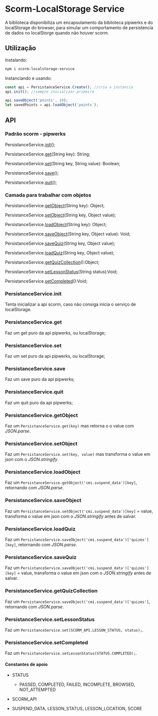 # Scorm-LocalStorage Service

A biblioteca disponibiliza um encapsulamento da biblioteca pipwerks e do localStorage do browser,
para simular um comportamento de persistencia de dados no localStorge quando não houver scorm.

## Utilização

Instalando:

``` sh
npm i scorm-localstorage-service
```

Instanciando e usando:

``` js
const api = PersistanceService.Create(); //cria a instancia
api.init(); //sempre inicializar primeiro

api.saveObject('points', 10);
let savedPoints = api.loadObject('points');

```

## API

### Padrão scorm - pipwerks

PersistanceService.[init](#persistanceserviceinit)();

PersistanceService.[get](#persistanceserviceget)(String key): String;

PersistanceService.[set](#persistanceserviceset)(String key, String value): Boolean;

PersistanceService.[save](#persistanceservicesave)();

PersistanceService.[quit](#persistanceservicequit)();

### Camada para trabalhar com objetos

PersistanceService.[getObject](#persistanceservicegetObject)(String key): Object;

PersistanceService.[setObject](#persistanceservicesetObject)(String key, Object value);

PersistanceService.[loadObject](#persistanceserviceloadObject)(String key): Object;

PersistanceService.[saveObject](#persistanceservicesaveObject)(String key, Object value): Void;

PersistanceService.[saveQuiz](#persistanceservicesaveQuiz)(String key, Object value);

PersistanceService.[loadQuiz](#persistanceserviceloadQuiz)(String key, Object value);

PersistanceService.[getQuizCollection](#persistanceservicegetQuizCollection)():Object;

PersistanceService.[setLessonStatus](#persistanceservicesetCompleted)(String status):Void;

PersistanceService.[setCompleted](#persistanceservicesetCompleted)():Void;

### PersistanceService.init

Tenta inicializar a api scorm, caso não consiga inicia o serviço de localStorage.

### PersistanceService.get

Faz um get puro da api pipwerks, ou localStorage;

### PersistanceService.set

Faz um set puro da api pipwerks, ou localStorage;

### PersistanceService.save

Faz um save puro da api pipwerks;

### PersistanceService.quit

Faz um quit puro da api pipwerks;

### PersistanceService.getObject

Faz um `PersistanceService.get(key)` mas retorna o o value com *JSON.parse*.

### PersistanceService.setObject

Faz um `PersistanceService.set(key, value)` mas transforma o value em json com o *JSON.stringify*.

### PersistanceService.loadObject

Faz um `PersistanceService.getObject('cmi.suspend_data')[key]`, retornando com *JSON.parse*.

### PersistanceService.saveObject

Faz um `PersistanceService.setObject('cmi.suspend_data')[key]` = value, transforma o value em json com o *JSON.stringify* antes de salvar.

### PersistanceService.loadQuiz

Faz um `PersistanceService.saveObject('cmi.suspend_data')['quizes'][key]`, retornando com *JSON.parse*.

### PersistanceService.saveQuiz

Faz um `PersistanceService.saveObject('cmi.suspend_data')['quizes'][key]` = value, transforma o value em json com o *JSON.stringify* antes de salvar.

### PersistanceService.getQuizCollection

Faz um `PersistanceService.saveObject('cmi.suspend_data')['quizes']`, retornando com *JSON.parse*.

### PersistanceService.setLessonStatus

Faz um `PersistanceService.set(SCORM_API.LESSON_STATUS, status);`.

### PersistanceService.setCompleted

Faz um `PersistanceService.setLessonStatus(STATUS.COMPLETED);`.

#### Constantes de apoio

- STATUS

  - PASSED, COMPLETED, FAILED, INCOMPLETE, BROWSED, NOT_ATTEMPTED

- SCORM_API

- SUSPEND_DATA, LESSON_STATUS, LESSON_LOCATION, SCORE
